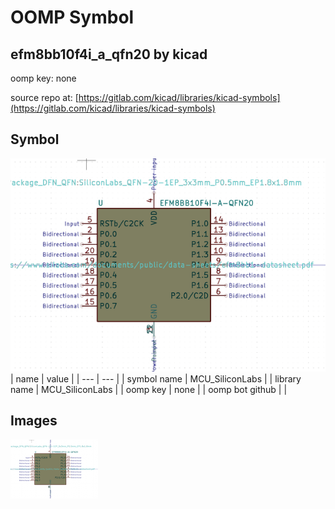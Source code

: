 # OOMP Symbol  
## efm8bb10f4i_a_qfn20  by kicad  
  
oomp key: none  
  
source repo at: [https://gitlab.com/kicad/libraries/kicad-symbols](https://gitlab.com/kicad/libraries/kicad-symbols)  
## Symbol  
  
[![working.png](working_600.png)](working.png)  
| name | value | 
| --- | --- | 
| symbol name | MCU_SiliconLabs | 
| library name | MCU_SiliconLabs | 
| oomp key | none | 
| oomp bot github |  | 
## Images  
  
[![working.png](working_140.png)](working.png)  
